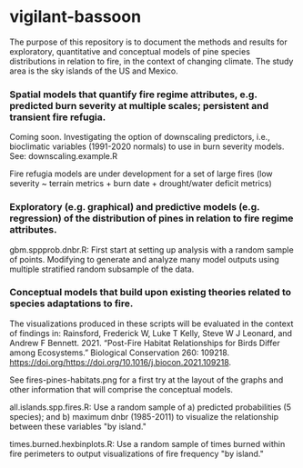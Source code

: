 # vigilant-bassoon
The purpose of this repository is to document the methods and results for exploratory, quantitative and conceptual models of pine species distributions in relation to fire, in the context of changing climate. The study area is the sky islands of the US and Mexico.

### Spatial models that quantify fire regime attributes, e.g. predicted burn severity at multiple scales; persistent and transient fire refugia.
Coming soon. Investigating the option of downscaling predictors, i.e., bioclimatic variables (1991-2020 normals) to use in burn severity models. See: downscaling.example.R

Fire refugia models are under development for a set of large fires (low severity ~ terrain metrics + burn date + drought/water deficit metrics)

### Exploratory (e.g. graphical) and predictive models (e.g. regression) of the distribution of pines in relation to fire regime attributes.
gbm.sppprob.dnbr.R: First start at setting up analysis with a random sample of points. Modifying to generate and analyze many model outputs using multiple stratified random subsample of the data.

### Conceptual models that build upon existing theories related to species adaptations to fire.
The visualizations produced in these scripts will be evaluated in the context of findings in:
Rainsford, Frederick W, Luke T Kelly, Steve W J Leonard, and Andrew F Bennett. 2021. “Post-Fire Habitat Relationships for Birds Differ among Ecosystems.” Biological Conservation 260: 109218. https://doi.org/https://doi.org/10.1016/j.biocon.2021.109218.

See fires-pines-habitats.png for a first try at the layout of the graphs and other information that will comprise the conceptual models.

all.islands.spp.fires.R: Use a random sample of a) predicted probabilities (5 species); and b) maximum dnbr (1985-2011) to visualize the relationship between these variables "by island."

times.burned.hexbinplots.R: Use a random sample of times burned within fire perimeters to output visualizations of fire frequency "by island." 
